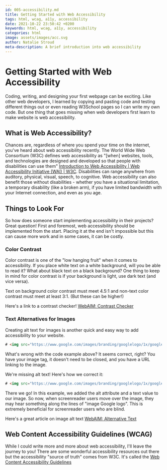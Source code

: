 ```yaml
---
id: 005-accessibility.md
title: Getting Started with Web Accessibility
tags: html, wcag, a11y, accessibility
date: 2021-10-22 23:50:42 +0200 
keywords: html, wcag, a11y, accessibility
categories: html
image: assets/images/acc.svg
author: Natalie Stroud
meta-description: A brief introduction into web accessibility
---
```


# Getting Started with Web Accessibility

Coding, writing, and designing your first webpage can be exciting. Like other web developers, I learned by copying and pasting code and testing different things out or even reading W3School pages so I can write my own code. But one thing that goes missing when web developers first learn to make website is web accessibility.

## What is Web Accessibility?

Chances are, regardless of where you spend your time on the internet, you've heard about web accessibility recently. The World Wide Web Consortium (W3C) defines web accessibility as "[when] websites, tools, and technologies are designed and developed so that people with disabilities can use them" [Introduction to Web Accessibility | Web Accessibility Initiative (WAI) | W3C](https://www.w3.org/WAI/fundamentals/accessibility-intro/#what). Disabilities can range anywhere from auditory, physical, visual, speech, to cognitive. Web accessibility can also benefit those without disabilities - whether you have a situational limitation, a temporary disability (like a broken arm), if you have limited bandwidth with your Internet connection, and even as you age.

## Things to Look For
So how does someone start implementing accessibility in their projects? Great question! First and foremost, web accessibility should be implemented from the start. Placing it at the end isn't impossible but this can cause more work and in some cases, it can be costly. 

### Color Contrast
Color contrast is one of the "low hanging fruit" when it comes to accessibility. If you place white text on a white background, will you be able to read it? What about black text on a black background?  One thing to keep in mind for color contrast is if your background is light, use dark text (and vice versa).  

Text on background color contrast must meet 4.5:1 and non-text color contrast must meet at least 3:1. (But these can be higher!)

Here's a link to a contrast checker!
[WebAIM: Contrast Checker](https://webaim.org/resources/contrastchecker/)

### Text Alternatives for Images
Creating alt text for images is another quick and easy way to add accessibility to your website.

```HTML
# <img src="https://www.google.com/images/branding/googlelogo/1x/googlelogo_color_272x92dp.png">
```
What's wrong with the code example above? It seems correct, right? You have your image tag, it doesn't need to be closed, and you have a URL linking to the image.

We're missing alt text! Here's how we correct it:

```HTML
# <img src="https://www.google.com/images/branding/googlelogo/1x/googlelogo_color_272x92dp.png" alt="Google logo">
```
There we go! In this example, we added the alt attribute and a text value to our image. So now, when screenreader users move over the image, they may hear something along the lines of "image Google logo". This is extremely beneficial for screenreader users who are blind. 

Here's a great article on image alt text
[WebAIM: Alternative Text](https://webaim.org/techniques/alttext/)

## Web Content Accessibility Guidelines (WCAG)
While I could write more and more about web accessibility, I'll leave the journey to you! There are some wonderful accessibility resources out there but the accessibility "source of truth" comes from W3C. It's called the [Web Content Accessibility Guidelines](https://www.w3.org/WAI/WCAG21/quickref/)